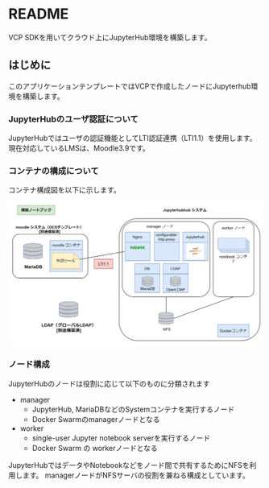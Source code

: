 # README

VCP SDKを用いてクラウド上にJupyterHub環境を構築します。

## はじめに

このアプリケーションテンプレートではVCPで作成したノードにJupyterhub環境を構築します。

### JupyterHubのユーザ認証について

JupyterHubではユーザの認証機能としてLTI認証連携（LTI1.1）を使用します。
現在対応しているLMSは、Moodle3.9です。

### コンテナの構成について

コンテナ構成図を以下に示します。

![モジュール構成_base](images/jh-base.png)

### ノード構成

JupyterHubのノードは役割に応じて以下のものに分類されます

* manager
    - JupyterHub, MariaDBなどのSystemコンテナを実行するノード
    - Docker Swarmのmanagerノードとなる
* worker
    - single-user Jupyter notebook serverを実行するノード
    - Docker Swarm の workerノードとなる
    
JupyterHubではデータやNotebookなどをノード間で共有するためにNFSを利用します。
managerノードがNFSサーバの役割を兼ねる構成としています。
